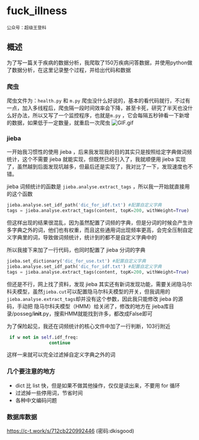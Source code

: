 # fuck_illness

`公众号：超级王登科`

## 概述

为了写一篇关于疾病的数据分析，我爬取了150万疾病问答数据，并使用python做了数据分析，在这里记录整个过程，并给出代码和数据

### 爬虫
爬虫文件为：`health.py` 和 `m.py`
爬虫没什么好说的，基本的看代码就行，不过有一点，加入多线程后，爬虫隔一段时间效率会下降，甚至卡死，研究了半天也没什么好办法，所以又写了一个监控程序，也就是`m.py` ，它会每隔五秒钟看一下新增的数据，如果低于一定数量，就重启一次爬虫
![GIF.gif](http://report.niucodata.com/GIF.gif)

### jieba
一开始我习惯性的使用 jieba ，后来我发现我的目的其实只是按照给定字典做词频统计，这个不需要 jieba 就能实现，但既然已经引入了，我就顺便用 jieba 实现了，虽然越到后面发现坑越多，但最后还是实现了，我对比了一下，发现速度也不错。

jieba 词频统计的函数是 `jieba.analyse.extract_tags` ，所以我一开始就直接用的这个函数

```python
jieba.analyse.set_idf_path('dic_for_idf.txt') #配置自定义字典
tags = jieba.analyse.extract_tags(content, topK=200, withWeight=True)
```

但这样出现的结果很混乱，因为虽然配置了词频的字典，但是分词的时候会产生许多字典之外的词，他们也有权重，而且这些通用词出现频率更高，会完全压制自定义字典里的词，导致做词频统计，统计到的都不是自定义字典中的

所以我接下来加了一行代码，也同时配置了 jieba 分词的字典

```python
jieba.set_dictionary('dic_for_use.txt') #配置自定义字典
jieba.analyse.set_idf_path('dic_for_idf.txt') #配置自定义字典
tags = jieba.analyse.extract_tags(content, topK=200, withWeight=True)
```

但还是不行，网上找了资料，发现 jieba 其实还有新词发现功能，需要关闭隐马尔科夫模型，虽然```jieba.cut```可以配置隐马尔科夫模型的开关，但我调用的```jieba.analyse.extract_tags```却并没有这个参数，因此我只能修改 jieba 的源码，手动把 隐马尔科夫模型（HMM）给关闭了，修改的地方在 jieba库目录/posseg/__init__.py，搜索HMM就能找到许多，都改成False即可

为了保险起见，我还在词频统计的核心文件中加了一行判断，103行附近
```python
 if w not in self.idf_freq:
                continue
```
这样一来就可以完全过滤掉自定义字典之外的词

### 几个要注意的地方

* dict 比 list 快，但是如果不做其他操作，仅仅是读出来，不要用 for 循环
* 过滤掉一些停用词，节省时间
* 各种中文编码问题

### 数据库数据

https://c-t.work/s/712cb220992446 (密码:dkisgood)

